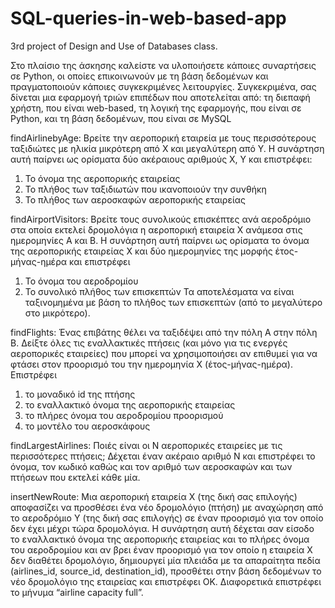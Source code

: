 # SQL-queries-in-web-based-app
3rd project of Design and Use of Databases class.

Στο πλαίσιο της άσκησης καλείστε να υλοποιήσετε κάποιες συναρτήσεις σε Python, οι
οποίες επικοινωνούν με τη βάση δεδομένων και πραγματοποιούν κάποιες
συγκεκριμένες λειτουργίες. Συγκεκριμένα, σας δίνεται μια εφαρμογή τριών επιπέδων
που αποτελείται από: τη διεπαφή χρήστη, που είναι web-based, τη λογική της
εφαρμογής, που είναι σε Python, και τη βάση δεδομένων, που είναι σε MySQL


findAirlinebyAge: Βρείτε την αεροπορική εταιρεία με τους περισσότερους ταξιδιώτες με ηλικία
μικρότερη από Χ και μεγαλύτερη από Υ. Η συνάρτηση αυτή παίρνει ως ορίσματα δύο ακέραιους
αριθμούς Χ, Υ και επιστρέφει:
1. Το όνομα της αεροπορικής εταιρείας
2. Το πλήθος των ταξιδιωτών που ικανοποιούν την συνθήκη
3. Το πλήθος των αεροσκαφών αεροπορικής εταιρείας

findAirportVisitors: Βρείτε τους συνολικούς επισκέπτες ανά αεροδρόμιο στα οποία εκτελεί
δρομολόγια η αεροπορική εταιρεία X ανάμεσα στις ημερομηνίες A και B. Η συνάρτηση αυτή
παίρνει ως ορίσματα το όνομα της αεροπορικής εταιρείας Χ και δύο ημερομηνίες της μορφής
έτος-μήνας-ημέρα και επιστρέφει
1. Το όνομα του αεροδρομίου
2. Το συνολικό πλήθος των επισκεπτών
Τα αποτελέσματα να είναι ταξινομημένα με βάση το πλήθος των επισκεπτών (από το
μεγαλύτερο στο μικρότερο).

findFlights: Ένας επιβάτης θέλει να ταξιδέψει από την πόλη Α στην πόλη Β. Δείξτε όλες τις
εναλλακτικές πτήσεις (και μόνο για τις ενεργές αεροπορικές εταιρείες) που μπορεί να
χρησιμοποιήσει αν επιθυμεί για να φτάσει στον προορισμό του την ημερομηνία Χ
(έτος-μήνας-ημέρα). Επιστρέφει
1. το μοναδικό id της πτήσης
2. το εναλλακτικό όνομα της αεροπορικής εταιρείας
3. το πλήρες όνομα του αεροδρομίου προορισμού
4. το μοντέλο του αεροσκάφους

findLargestAirlines: Ποιές είναι οι N αεροπορικές εταιρείες με τις περισσότερες πτήσεις;
Δέχεται έναν ακέραιο αριθμό Ν και επιστρέφει το όνομα, τον κωδικό καθώς και τον αριθμό των
αεροσκαφών και των πτήσεων που εκτελεί κάθε μία.

insertNewRoute: Μια αεροπορική εταιρεία Χ (της δική σας επιλογής) αποφασίζει να προσθέσει
ένα νέο δρομολόγιο (πτήση) με αναχώρηση από το αεροδρόμιο Υ (της δική σας επιλογής) σε
έναν προορισμό για τον οποίο δεν έχει μέχρι τώρα δρομολόγια. Η συνάρτηση αυτή δέχεται σαν
είσοδο το εναλλακτικό όνομα της αεροπορικής εταιρείας και το πλήρες όνομα του αεροδρομίου
και αν βρει έναν προορισμό για τον οποίο η εταιρεία Χ δεν διαθέτει δρομολόγιο, δημιουργεί μία
πλειάδα με τα απαραίτητα πεδία (airlines_id, source_id, destination_id), προσθέτει στην βάση
δεδομένων το νέο δρομολόγιο της εταιρείας και επιστρέφει ΟΚ. Διαφορετικά επιστρέφει το
μήνυμα “airline capacity full”.
